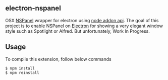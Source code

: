 ## electron-nspanel
OSX [NSPanel](https://developer.apple.com/documentation/appkit/nspanel) wrapper for electron using [node addon api](https://github.com/nodejs/node-addon-api). The goal of this project is to enable NSPanel on [Electron](https://electronjs.org/) for showing a very elegant window style such as Spotlight or Alfred. But unfortunately, Work In Progress.

## Usage
To compile this extension, follow below commands

```shell
$ npm install
$ npm reinstall
```


